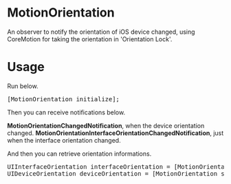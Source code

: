 MotionOrientation
=================

An observer to notify the orientation of iOS device changed, using CoreMotion for taking the orientation in &#39;Orientation Lock&#39;.

Usage
=====

Run below.

<pre>
[MotionOrientation initialize];
</pre>

Then you can receive notifications below.

<strong>MotionOrientationChangedNotification</strong>, when the device orientation changed.
<strong>MotionOrientationInterfaceOrientationChangedNotification</strong>, just when the interface orientation changed.

And then you can retrieve orientation informations.
<pre>
UIInterfaceOrientation interfaceOrientation = [MotionOrientation sharedInstance].interfaceOrientation;
UIDeviceOrientation deviceOrientation = [MotionOrientation sharedInstance].deviceOrientation;
</pre>